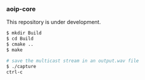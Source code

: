 ### aoip-core

This repository is under development.

```bash
$ mkdir Build
$ cd Build 
$ cmake ..
$ make

# save the multicast stream in an output.wav file
$ ./capture
ctrl-c
```
